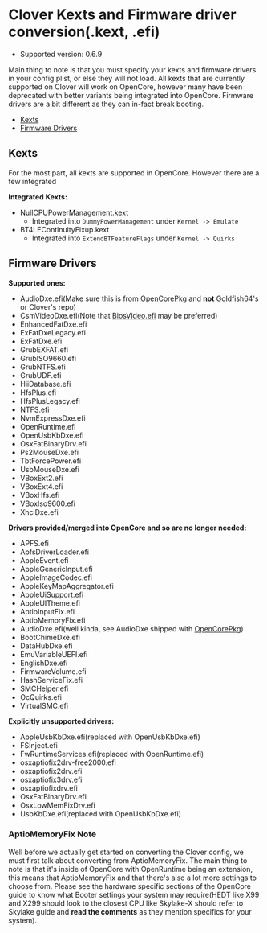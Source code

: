 # Clover Kexts and Firmware driver conversion(.kext, .efi)

* Supported version: 0.6.9

Main thing to note is that you must specify your kexts and firmware drivers in your config.plist, or else they will not load. All kexts that are currently supported on Clover will work on OpenCore, however many have been deprecated with better variants being integrated into OpenCore. Firmware drivers are a bit different as they can in-fact break booting.

* [Kexts](#kexts)
* [Firmware Drivers](#firmware-drivers)

## Kexts

For the most part, all kexts are supported in OpenCore. However there are a few integrated

**Integrated Kexts:**

* NullCPUPowerManagement.kext
  * Integrated into `DummyPowerManagement` under `Kernel -> Emulate`
* BT4LEContinuityFixup.kext
  * Integrated into `ExtendBTFeatureFlags` under `Kernel -> Quirks`

## Firmware Drivers

**Supported ones:**

* AudioDxe.efi(Make sure this is from [OpenCorePkg](https://github.com/acidanthera/OpenCorePkg) and **not** Goldfish64's or Clover's repo)
* CsmVideoDxe.efi(Note that [BiosVideo.efi](https://github.com/acidanthera/DuetPkg) may be preferred)
* EnhancedFatDxe.efi
* ExFatDxeLegacy.efi
* ExFatDxe.efi
* GrubEXFAT.efi
* GrubISO9660.efi
* GrubNTFS.efi
* GrubUDF.efi
* HiiDatabase.efi
* HfsPlus.efi
* HfsPlusLegacy.efi
* NTFS.efi
* NvmExpressDxe.efi
* OpenRuntime.efi
* OpenUsbKbDxe.efi
* OsxFatBinaryDrv.efi
* Ps2MouseDxe.efi
* TbtForcePower.efi
* UsbMouseDxe.efi
* VBoxExt2.efi
* VBoxExt4.efi
* VBoxHfs.efi
* VBoxIso9600.efi
* XhciDxe.efi

**Drivers provided/merged into OpenCore and so are no longer needed:**

* APFS.efi
* ApfsDriverLoader.efi
* AppleEvent.efi
* AppleGenericInput.efi
* AppleImageCodec.efi
* AppleKeyMapAggregator.efi
* AppleUiSupport.efi
* AppleUITheme.efi
* AptioInputFix.efi
* AptioMemoryFix.efi
* AudioDxe.efi(well kinda, see AudioDxe shipped with [OpenCorePkg](https://github.com/acidanthera/OpenCorePkg))
* BootChimeDxe.efi
* DataHubDxe.efi
* EmuVariableUEFI.efi
* EnglishDxe.efi
* FirmwareVolume.efi
* HashServiceFix.efi
* SMCHelper.efi
* OcQuirks.efi
* VirtualSMC.efi

**Explicitly unsupported drivers:**

* AppleUsbKbDxe.efi(replaced with OpenUsbKbDxe.efi)
* FSInject.efi
* FwRuntimeServices.efi(replaced with OpenRuntime.efi)
* osxaptiofix2drv-free2000.efi
* osxaptiofix2drv.efi
* osxaptiofix3drv.efi
* osxaptiofixdrv.efi
* OsxFatBinaryDrv.efi
* OsxLowMemFixDrv.efi
* UsbKbDxe.efi(replaced with OpenUsbKbDxe.efi)

### AptioMemoryFix Note

Well before we actually get started on converting the Clover config, we must first talk about converting from AptioMemoryFix. The main thing to note is that it's inside of OpenCore with OpenRuntime being an extension, this means that AptioMemoryFix and that there's also a lot more settings to choose from. Please see the hardware specific sections of the OpenCore guide to know what Booter settings your system may require(HEDT like X99 and X299 should look to the closest CPU like Skylake-X should refer to Skylake guide and **read the comments** as they mention specifics for your system).
